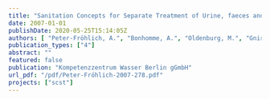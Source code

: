 ```yaml
---
title: "Sanitation Concepts for Separate Treatment of Urine, faeces and Greywater (SCST) - Results"
date: 2007-01-01
publishDate: 2020-05-25T15:14:05Z
authors: [ "Peter-Fröhlich, A.", "Bonhomme, A.", "Oldenburg, M.", "Gnirß, R.", "Lesjean, B." ]
publication_types: ["4"]
abstract: ""
featured: false
publication: "Kompetenzzentrum Wasser Berlin gGmbH"
url_pdf: "/pdf/Peter-Fröhlich-2007-278.pdf"
projects: ["scst"]
---
```


